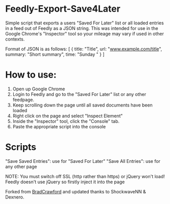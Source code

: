 # Feedly-Export-Save4Later

Simple script that exports a users "Saved For Later" list or all loaded entries in a feed out of Feedly as a JSON string.
This was intended for use in the Google Chrome's "Inspector" tool so your mileage may vary if used in other contexts.

Format of JSON is as follows:
[
{
title: "Title",
url: "www.example.com/title",
summary: "Short summary",
time: "Sunday "
}
]

# How to use:
1) Open up Google Chrome
2) Login to Feedly and go to the "Saved For Later" list or any other feedpage.
3) Keep scrolling down the page until all saved documents have been loaded
4) Right click on the page and select "Inspect Element"
5) Inside the "Inspector" tool, click the "Console" tab.
6) Paste the appropriate script into the console

# Scripts
"Save Saved Entries": use for "Saved For Later"
"Save All Entries": use for any other page


NOTE: You must switch off SSL (http rather than https) or jQuery won't load!
Feedly doesn't use jQuery so firstly inject it into the page


Forked from [BradCrawford](https://gist.github.com/bradcrawford/7288411) and updated thanks to ShockwaveNN & Dexnero.
